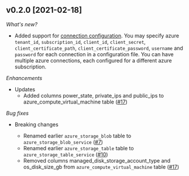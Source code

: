 ## v0.2.0 [2021-02-18]

_What's new?_

- Added support for [connection configuration](https://github.com/turbot/steampipe-plugin-azure/blob/main/docs/index.md#connection-configuration). You may specify azure `tenant_id`, `subscription_id`, `client_id`, `client_secret`, `client_certificate_path`, `client_certificate_password`, `username` and `password` for each connection in a configuration file. You can have multiple azure connections, each configured for a different azure subscription.

_Enhancements_

- Updates
  - Added columns power_state, private_ips and public_ips to azure_compute_virtual_machine table ([#17](https://github.com/turbot/steampipe-plugin-azure/pull/17))

_Bug fixes_

- Breaking changes

  - Renamed earlier `azure_storage_blob` table to `azure_storage_blob_service` ([#7](https://github.com/turbot/steampipe-plugin-azure/pull/7))
  - Renamed earlier `azure_storage_table` table to `azure_storage_table_service` ([#10](https://github.com/turbot/steampipe-plugin-azure/pull/10))
  - Removed columns managed_disk_storage_account_type and os_disk_size_gb from `azure_compute_virtual_machine` table ([#17](https://github.com/turbot/steampipe-plugin-azure/pull/17))
